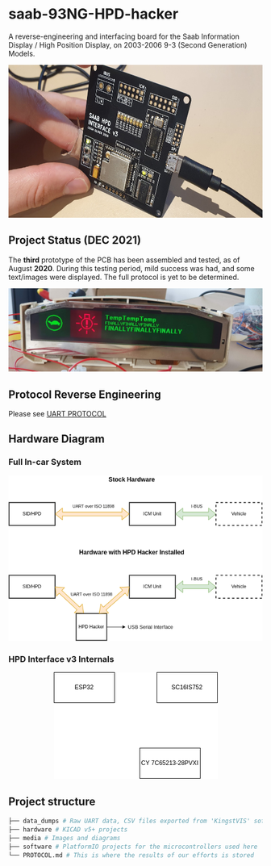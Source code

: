 # saab-93NG-HPD-hacker
A reverse-engineering and interfacing board for the Saab Information Display / High Position Display, on 2003-2006 9-3 (Second Generation) Models.

<p align="center">
<img src="https://github.com/leighleighleigh/saab-93NG-HPD-hacker/blob/main/media/pcb_v3.jpg?raw=true" width="640" height="303" alt="A square black circuit board with white text marked 'SAAB HPD INTERFACE v3' rests on a cream coloured benchtop." />
</p>

## Project Status (DEC **2021**)
The **third** prototype of the PCB has been assembled and tested, as of August **2020**.
During this testing period, mild success was had, and some text/images were displayed. The full protocol is yet to be determined.
<p align="center">
<img src="https://github.com/leighleighleigh/saab-93NG-HPD-hacker/blob/main/media/hpd_finally.jpg?raw=true" alt="" />
</p>

## Protocol Reverse Engineering
Please see [UART PROTOCOL](/UART_PROTOCOL.md) 

## Hardware Diagram
### Full In-car System
<p align="center">
<img src="https://github.com/leighleighleigh/saab-93NG-HPD-hacker/blob/main/media/hardware_diagram.png?raw=true" alt="" />
</p>

### HPD Interface v3 Internals
<p align="center">
<img src="https://github.com/leighleighleigh/saab-93NG-HPD-hacker/blob/main/media/pcb_v3_diagram.png?raw=true" alt="" />
</p>

## Project structure
```bash
├── data_dumps # Raw UART data, CSV files exported from 'KingstVIS' software
├── hardware # KICAD v5+ projects
├── media # Images and diagrams
├── software # PlatformIO projects for the microcontrollers used here
└── PROTOCOL.md # This is where the results of our efforts is stored
```
